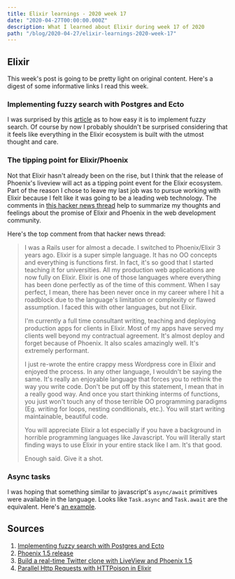 ```yaml
---
title: Elixir learnings - 2020 week 17
date: "2020-04-27T00:00:00.000Z"
description: What I learned about Elixir during week 17 of 2020
path: "/blog/2020-04-27/elixir-learnings-2020-week-17"
---
```


## Elixir

This week's post is going to be pretty light on original content. Here's a digest of some informative links I read this week.

### Implementing fuzzy search with Postgres and Ecto

I was surprised by this [article][fuzzy] as to how easy it is to implement fuzzy search. Of course by now I probably
shouldn't be surprised considering that it feels like everything in the Elixir ecosystem is built with the utmost
thought and care.

### The tipping point for Elixir/Phoenix

Not that Elixir hasn't already been on the rise, but I think that the release of Phoenix's liveview will act as a tipping
point event for the Elixir ecosystem. Part of the reason I chose to leave my last job was to pursue working with
Elixir because I felt like it was going to be a leading web technology. The comments in [this hacker news thread][hn-liveview]
help to summarize my thoughts and feelings about the promise of Elixir and Phoenix in the web development community.

Here's the top comment from that hacker news thread:

> I was a Rails user for almost a decade. I switched to Phoenix/Elixir 3 years ago. Elixir is a super simple language. It has no OO concepts and everything is functions first. In fact, it's so good that I started teaching it for universities. All my production web applications are now fully on Elixir.
> Elixir is one of those languages where everything has been done perfectly as of the time of this comment. When I say perfect, I mean, there has been never once in my career where I hit a roadblock due to the language's limitation or complexity or flawed assumption. I faced this with other languages, but not Elixir.
>
> I'm currently a full time consultant writing, teaching and deploying production apps for clients in Elixir. Most of my apps have served my clients well beyond my contractual agreement. It's almost deploy and forget because of Phoenix. It also scales amazingly well. It's extremely performant.
>
> I just re-wrote the entire crappy mess Wordpress core in Elixir and enjoyed the process. In any other language, I wouldn't be saying the same. It's really an enjoyable language that forces you to rethink the way you write code. Don't be put off by this statement, I mean that in a really good way. And once you start thinking interms of functions, you just won't touch any of those terrible OO programming paradigms (Eg. writing for loops, nesting conditionals, etc.). You will start writing maintainable, beautiful code.
>
> You will appreciate Elixir a lot especially if you have a background in horrible programming languages like Javascript. You will literally start finding ways to use Elixir in your entire stack like I am. It's that good.
>
> Enough said. Give it a shot.

### Async tasks

I was hoping that something similar to javascript's `async/await` primitives were available in the language. Looks like
`Task.async` and `Task.await` are the equivalent. Here's [an example][async-tasks].

## Sources

[fuzzy]: http://tech.forwardfinancing.com/elixir/ecto/postgres/fuzzy-search/2017/12/20/fuzzy-search-in-elixir.html
[liveview]: https://github.com/phoenixframework/phoenix/releases/tag/v1.5.1
[hn-liveview]: https://news.ycombinator.com/item?id=22947341
[async-tasks]: https://www.simon-neutert.de/2017/async-http-requests-elixir/

1. [Implementing fuzzy search with Postgres and Ecto][fuzzy]
1. [Phoenix 1.5 release][liveview]
1. [Build a real-time Twitter clone with LiveView and Phoenix 1.5 ][hn-liveview]
1. [Parallel Http Requests with HTTPoison in Elixir][async-tasks]
